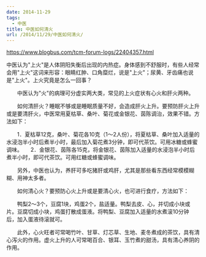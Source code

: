 ```yaml
---
date: 2014-11-29
tags:
  - 中医
title: 中医如何清火
url: /2014/11/29/中医如何清火/
---
```




https://www.blogbus.com/tcm-forum-logs/22404357.html



中医认为"上火"是人体阴阳失衡后出现的内热症。身体感到不舒服时，有些人经常会用"上火"这词来形容：眼睛红肿、口角糜烂，说是"上火"；尿黄、牙齿痛也说是"上火"。上火究竟是怎么一回事？

　　中医认为"火"的病理可分虚实两大类，常见的上火症状有心火和肝火两种。

　　如何清肝火？睡眠不够或是睡眠质量不好，会造成肝火上升。要预防肝火上升或是要清肝火，中医常用夏枯草、桑叶、菊花或金银花、茵陈调治，效果不错。方法如下：

　　1．夏枯草12克，桑叶、菊花各10克（1～2人份），将夏枯草、桑叶加入适量的水浸泡半小时后煮半小时，最后加入菊花煮3分钟，即可代茶饮。可用冰糖或蜂蜜调味。　　2．金银花、茵陈各15克，将金银花、茵陈加入适量的水浸泡半小时后煮半小时，即可代茶饮。可用红糖或蜂蜜调味。

　　另外，中医也认为，养肝可多吃猪肝或鸡肝，尤其是那些看东西经常模模糊糊、用神太多者。

　　如何清心火？要预防心火上升或是要清心火，也可进行食疗，方法如下：

　　鸭梨2～3个，豆腐1块，鸡蛋2个，盐适量。鸭梨去皮、心，并切成小块或片。豆腐切成小块，鸡蛋打散成蛋液。将鸭梨、豆腐加入适量的水煮滚10分钟后，加入蛋液待滚就可。

　　此外，心火旺者可常喝竹叶、甘草、灯芯草、生地、麦冬煮成的茶饮，具有清心泻火的作用。虚火上升的人可常喝百合、银耳、玉竹煮的甜汤，具有清心养阴的作用。
